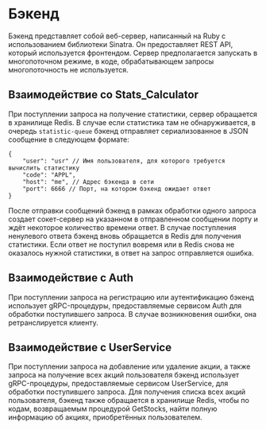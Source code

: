 # Бэкенд
Бэкенд представляет собой веб-сервер, написанный на Ruby с использованием
библиотеки Sinatra. Он предоставляет REST API, который используется фронтендом.
Сервер предполагается запускать в многопоточном режиме, в коде, обрабатывающем
запросы многопоточность не используется.

## Взаимодействие со Stats_Calculator
При поступлении запроса на получение статистики, сервер обращается в
хранилище Redis. В случае если статистика там не обнаруживается, в
очередь `statistic-queue` бэкенд отправляет сериализованное в JSON сообщение
в следующем формате:

```jsonc
{
    "user": "usr" // Имя пользователя, для которого требуется вычислить статистику
    "code": "APPL",
    "host": "me", // Адрес бэкенда в сети
    "port": 6666 // Порт, на котором бэкенд ожидает ответ
}
```

После отправки сообщений бэкенд в рамках обработки одного запроса
создает сокет-сервер на указанном в отправленном сообщении порту
и ждёт некоторое количество времени ответ. В случае поступления ненулевого
ответа бэкенд вновь обращается в Redis для получения статистики.
Если ответ не поступил вовремя или в Redis снова не оказалось нужной
статистики, в ответ на запрос отправляется ошибка.

## Взаимодействие с Auth
При поступлении запроса на регистрацию или аутентификацию бэкенд использует
gRPC-процедуры, предоставляемые сервисом Auth для обработки поступившего
запроса. В случае возникновения ошибки, она ретранслируется клиенту.

## Взаимодействие с UserService
При поступлении запроса на добавление или удаление акции, а
также запроса на получение всех акций пользователя бэкенд использует
gRPC-процедуры, предоставляемые сервисом UserService, для обработки
поступившего запроса.
Для получения списка всех акций пользователя, бэкенд также обращается
в хранилище Redis, чтобы по кодам, возвращаемым процедурой GetStocks,
найти полную информацию об акциях, приобретённых пользователем.
